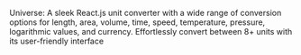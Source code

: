 Universe: A sleek React.js unit converter with a wide range of conversion options for length, area, volume, time, speed, temperature, pressure, logarithmic values, and currency. Effortlessly convert between 8+ units with its user-friendly interface
